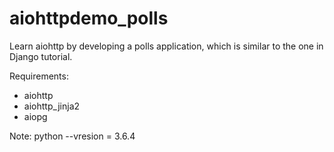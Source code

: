 # aiohttpdemo_polls
Learn aiohttp by developing a polls application, which is similar to the one in Django tutorial.

Requirements: 
<ul>
    <li>aiohttp</li>
    <li>aiohttp_jinja2</li>
    <li>aiopg</li>
</ul>

Note: python --vresion = 3.6.4